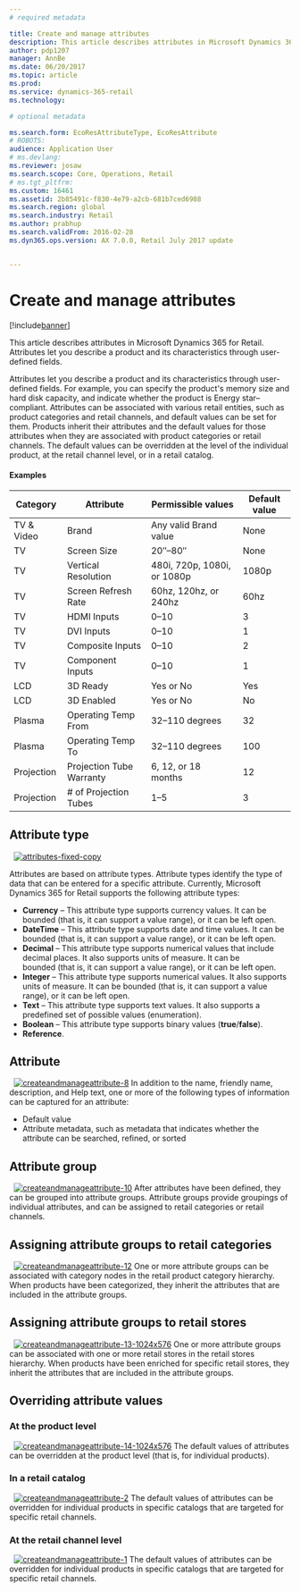```yaml
---
# required metadata

title: Create and manage attributes
description: This article describes attributes in Microsoft Dynamics 365 for Retail. Attributes let you describe a product and its characteristics through user-defined fields.
author: pdp1207
manager: AnnBe
ms.date: 06/20/2017
ms.topic: article
ms.prod: 
ms.service: dynamics-365-retail
ms.technology: 

# optional metadata

ms.search.form: EcoResAttributeType, EcoResAttribute
# ROBOTS: 
audience: Application User
# ms.devlang: 
ms.reviewer: josaw
ms.search.scope: Core, Operations, Retail
# ms.tgt_pltfrm: 
ms.custom: 16461
ms.assetid: 2b85491c-f830-4e79-a2cb-681b7ced6988
ms.search.region: global
ms.search.industry: Retail
ms.author: prabhup
ms.search.validFrom: 2016-02-28
ms.dyn365.ops.version: AX 7.0.0, Retail July 2017 update


---
```


# Create and manage attributes

[!include[banner](includes/banner.md)]


This article describes attributes in Microsoft Dynamics 365 for Retail. Attributes let you describe a product and its characteristics through user-defined fields.

Attributes let you describe a product and its characteristics through user-defined fields. For example, you can specify the product's memory size and hard disk capacity, and indicate whether the product is Energy star–compliant. Attributes can be associated with various retail entities, such as product categories and retail channels, and default values can be set for them. Products inherit their attributes and the default values for those attributes when they are associated with product categories or retail channels. The default values can be overridden at the level of the individual product, at the retail channel level, or in a retail catalog.

#### Examples

| Category   | Attribute                | Permissible values          | Default value |
|------------|--------------------------|-----------------------------|---------------|
| TV & Video | Brand                    | Any valid Brand value       | None          |
| TV         | Screen Size              | 20″–80″                     | None          |
| TV         | Vertical Resolution      | 480i, 720p, 1080i, or 1080p | 1080p         |
| TV         | Screen Refresh Rate      | 60hz, 120hz, or 240hz       | 60hz          |
| TV         | HDMI Inputs              | 0–10                        | 3             |
| TV         | DVI Inputs               | 0–10                        | 1             |
| TV         | Composite Inputs         | 0–10                        | 2             |
| TV         | Component Inputs         | 0–10                        | 1             |
| LCD        | 3D Ready                 | Yes or No                   | Yes           |
| LCD        | 3D Enabled               | Yes or No                   | No            |
| Plasma     | Operating Temp From      | 32–110 degrees              | 32            |
| Plasma     | Operating Temp To        | 32–110 degrees              | 100           |
| Projection | Projection Tube Warranty | 6, 12, or 18 months         | 12            |
| Projection | # of Projection Tubes    | 1–5                         | 3             |


## Attribute type
  [![attributes-fixed-copy](./media/attributes-fixed-copy.png)](./media/attributes-fixed-copy.png) 
  
Attributes are based on attribute types. Attribute types identify the type of data that can be entered for a specific attribute. Currently, Microsoft Dynamics 365 for Retail supports the following attribute types:

-   **Currency** – This attribute type supports currency values. It can be bounded (that is, it can support a value range), or it can be left open.
-   **DateTime** – This attribute type supports date and time values. It can be bounded (that is, it can support a value range), or it can be left open.
-   **Decimal** – This attribute type supports numerical values that include decimal places. It also supports units of measure. It can be bounded (that is, it can support a value range), or it can be left open.
-   **Integer** – This attribute type supports numerical values. It also supports units of measure. It can be bounded (that is, it can support a value range), or it can be left open.
-   **Text** – This attribute type supports text values. It also supports a predefined set of possible values (enumeration).
-   **Boolean** – This attribute type supports binary values (**true**/**false**).
-   **Reference**.

## Attribute
  [![createandmanageattribute-8](./media/createandmanageattribute-8.png)](./media/createandmanageattribute-8.png) In addition to the name, friendly name, description, and Help text, one or more of the following types of information can be captured for an attribute:

-   Default value
-   Attribute metadata, such as metadata that indicates whether the attribute can be searched, refined, or sorted

## Attribute group
  [![createandmanageattribute-10](./media/createandmanageattribute-10.png)](./media/createandmanageattribute-10.png) After attributes have been defined, they can be grouped into attribute groups. Attribute groups provide groupings of individual attributes, and can be assigned to retail categories or retail channels.

## Assigning attribute groups to retail categories
  [![createandmanageattribute-12](./media/createandmanageattribute-12.png)](./media/createandmanageattribute-12.png) One or more attribute groups can be associated with category nodes in the retail product category hierarchy. When products have been categorized, they inherit the attributes that are included in the attribute groups.

## Assigning attribute groups to retail stores
  [![createandmanageattribute-13-1024x576](./media/createandmanageattribute-13-1024x576.png)](./media/createandmanageattribute-13-1024x576.png) One or more attribute groups can be associated with one or more retail stores in the retail stores hierarchy. When products have been enriched for specific retail stores, they inherit the attributes that are included in the attribute groups.

## Overriding attribute values
### At the product level

  [![createandmanageattribute-14-1024x576](./media/createandmanageattribute-14-1024x576.png)](./media/createandmanageattribute-14-1024x576.png) The default values of attributes can be overridden at the product level (that is, for individual products).

### In a retail catalog

  [![createandmanageattribute-2](./media/createandmanageattribute-2.png)](./media/createandmanageattribute-2.png) The default values of attributes can be overridden for individual products in specific catalogs that are targeted for specific retail channels.

### At the retail channel level

  [![createandmanageattribute-1](./media/createandmanageattribute-1.jpg)](./media/createandmanageattribute-1.jpg) The default values of attributes can be overridden for individual products in specific catalogs that are targeted for specific retail channels.



